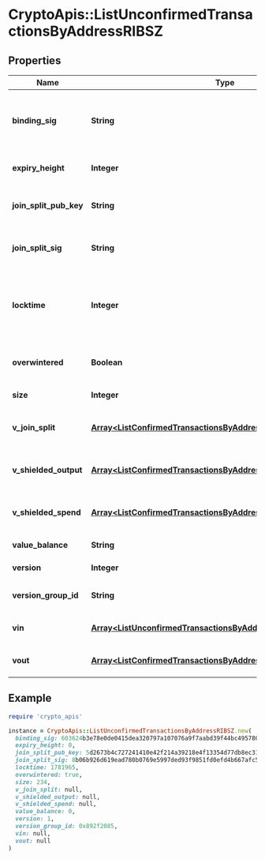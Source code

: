 # CryptoApis::ListUnconfirmedTransactionsByAddressRIBSZ

## Properties

| Name | Type | Description | Notes |
| ---- | ---- | ----------- | ----- |
| **binding_sig** | **String** | It is used to enforce balance of Spend and Output transfers, in order to prevent their replay across transactions. |  |
| **expiry_height** | **Integer** | Represents a block height after which the transaction will expire. |  |
| **join_split_pub_key** | **String** | Represents an encoding of a JoinSplitSig public validating key. |  |
| **join_split_sig** | **String** | Is used to sign transactions that contain at least one JoinSplit description. |  |
| **locktime** | **Integer** | Represents the locktime on the transaction on the specific blockchain, i.e. the blockheight at which the transaction is valid. |  |
| **overwintered** | **Boolean** | \&quot;Overwinter\&quot; is the network upgrade for the Zcash blockchain. |  |
| **size** | **Integer** | Represents the total size of this transaction. |  |
| **v_join_split** | [**Array&lt;ListConfirmedTransactionsByAddressRIBSZVJoinSplit&gt;**](ListConfirmedTransactionsByAddressRIBSZVJoinSplit.md) | Represents a sequence of JoinSplit descriptions using BCTV14 proofs. |  |
| **v_shielded_output** | [**Array&lt;ListConfirmedTransactionsByAddressRIBSZVShieldedOutput&gt;**](ListConfirmedTransactionsByAddressRIBSZVShieldedOutput.md) | Object Array representation of transaction output descriptions |  |
| **v_shielded_spend** | [**Array&lt;ListConfirmedTransactionsByAddressRIBSZVShieldedSpend&gt;**](ListConfirmedTransactionsByAddressRIBSZVShieldedSpend.md) | Object Array representation of transaction spend descriptions |  |
| **value_balance** | **String** | Defines the transaction value balance. |  |
| **version** | **Integer** | Defines the version of the transaction. |  |
| **version_group_id** | **String** | Represents the transaction version group ID. |  |
| **vin** | [**Array&lt;ListUnconfirmedTransactionsByAddressRIBSZVin&gt;**](ListUnconfirmedTransactionsByAddressRIBSZVin.md) | Object Array representation of transaction inputs |  |
| **vout** | [**Array&lt;ListConfirmedTransactionsByAddressRIBSZVout&gt;**](ListConfirmedTransactionsByAddressRIBSZVout.md) | Object Array representation of transaction outputs |  |

## Example

```ruby
require 'crypto_apis'

instance = CryptoApis::ListUnconfirmedTransactionsByAddressRIBSZ.new(
  binding_sig: 603624b3e78e0de0415dea320797a107076a9f7aabd39f44bc4957803330e9891cb33744ac2ec749c2d2d341f29467c49c0ae35bf34765e2fb7c4cda68584804,
  expiry_height: 0,
  join_split_pub_key: 5d2673b4c727241410e42f214a39218e4f13354d77db8ec31243a7be7ed8e2b7,
  join_split_sig: 8b06b926d619ead780b0769e5997ded93f9851fd0efd4b667afc5bcc2792b26cd4a565b4efa7733535fdc09fa566ca59042785d7fd8043d37fdf9e144465080a,
  locktime: 1781965,
  overwintered: true,
  size: 234,
  v_join_split: null,
  v_shielded_output: null,
  v_shielded_spend: null,
  value_balance: 0,
  version: 1,
  version_group_id: 0x892f2085,
  vin: null,
  vout: null
)
```

